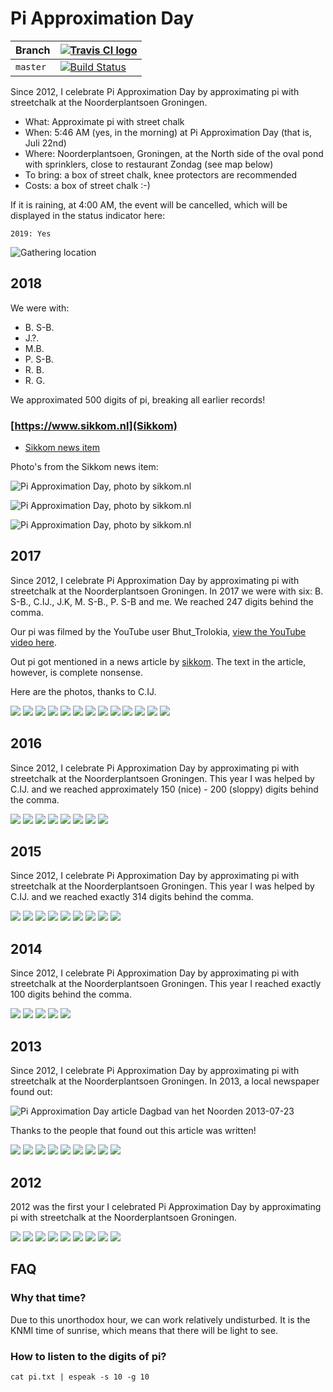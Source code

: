 # Pi Approximation Day

Branch|[![Travis CI logo](pics/TravisCI.png)](https://travis-ci.org)
---|---
`master`|[![Build Status](https://travis-ci.org/richelbilderbeek/pi_approximation_day.svg?branch=master)](https://travis-ci.org/richelbilderbeek/pi_approximation_day)

Since 2012, I celebrate Pi Approximation Day by approximating pi 
with streetchalk at the Noorderplantsoen Groningen.

 * What: Approximate pi with street chalk
 * When: 5:46 AM (yes, in the morning) at Pi Approximation Day (that is, Juli 22nd)
 * Where: Noorderplantsoen, Groningen, at the North side of the oval pond with sprinklers, 
   close to restaurant Zondag (see map below)
 * To bring: a box of street chalk, knee protectors are recommended
 * Costs: a box of street chalk :-)

If it is raining, at 4:00 AM, the event will be cancelled, 
which will be displayed in the status indicator here:

```
2019: Yes
```

![Gathering location](pics/map.png)

## 2018

We were with: 

 * B. S-B.
 * J.?.  
 * M.B.
 * P. S-B.
 * R. B.
 * R. G.

We approximated 500 digits of pi, breaking all earlier records!

### [https://www.sikkom.nl](Sikkom)

 * [Sikkom news item](https://www.sikkom.nl/bier-jonkos-tag-foutje-pi-benaderingsdag-gevierd-in-noorderplantsoen/)

Photo's from the Sikkom news item:

![Pi Approximation Day, photo by sikkom.nl](pics/2018_sikkom_1.jpg)

![Pi Approximation Day, photo by sikkom.nl](pics/2018_sikkom_2.jpg)

![Pi Approximation Day, photo by sikkom.nl](pics/2018_sikkom_3.jpg)

## 2017

Since 2012, I celebrate Pi Approximation Day by approximating pi with streetchalk at the Noorderplantsoen Groningen. 
In 2017 we were with six: B. S-B., C.IJ., J.K, M. S-B., P. S-B and me. We reached 247 digits behind the comma.  

Our pi was filmed by the YouTube user Bhut_Trolokia, <a href="https://www.youtube.com/watch?v=zBL1f0vJxJs">view the YouTube video here</a>.

Out pi got mentioned in a news article by <a href="https://www.sikkom.nl/video-vreemde-227-boodschap-noorderplantsoen/">sikkom</a>.
The text in the article, however, is complete nonsense.

Here are the photos, thanks to C.IJ.

![](pics/2017_1.jpg)
![](pics/2017_2.jpg)
![](pics/2017_3.jpg)
![](pics/2017_4.jpg)
![](pics/2017_5.jpg)
![](pics/2017_6.jpg)
![](pics/2017_7.jpg)
![](pics/2017_8.jpg)
![](pics/2017_9.jpg)
![](pics/2017_10.jpg)
![](pics/2017_11.jpg)
![](pics/2017_12.jpg)
![](pics/2017_13.jpg)

## 2016

Since 2012, I celebrate Pi Approximation Day by approximating pi with streetchalk at the Noorderplantsoen Groningen. 
This year I was helped by C.IJ. and we reached approximately 150 (nice) - 200 (sloppy) digits behind the comma.

![](pics/2016_1.jpg")
![](pics/2016_2.jpg")
![](pics/2016_3.jpg")
![](pics/2016_4.jpg")
![](pics/2016_5.jpg")
![](pics/2016_6.jpg")
![](pics/2016_7.jpg")
![](pics/2016_8.jpg")

## 2015

Since 2012, I celebrate Pi Approximation Day by approximating pi with streetchalk at the Noorderplantsoen Groningen. 
This year I was helped by C.IJ. and we reached exactly 314 digits behind the comma.

![](pics/2015_1.jpg)
![](pics/2015_2.jpg)
![](pics/2015_3.jpg)
![](pics/2015_4.jpg)
![](pics/2015_5.jpg)
![](pics/2015_6.jpg)
![](pics/2015_7.jpg)
![](pics/2015_8.jpg)
![](pics/2015_9.jpg)

## 2014

Since 2012, I celebrate Pi Approximation Day by approximating pi with streetchalk at the Noorderplantsoen Groningen. This year I reached
exactly 100 digits behind the comma. 

![](pics/2014_1.jpg)
![](pics/2014_2.jpg)
![](pics/2014_3.jpg)
![](pics/2014_4.jpg)
![](pics/2014_5.png)

## 2013

Since 2012, I celebrate Pi Approximation Day by approximating pi with streetchalk at the Noorderplantsoen Groningen. 
In 2013, a local newspaper found out:

![Pi Approximation Day article Dagbad van het Noorden 2013-07-23](pics/RC_20130722.jpg)

Thanks to the people that found out this article was written!

![](pics/2013_1.jpg)
![](pics/2013_2.jpg)
![](pics/2013_3.jpg)
![](pics/2013_4.jpg)
![](pics/2013_5.jpg)
![](pics/2013_6.jpg)
![](pics/2013_7.jpg)
![](pics/2013_8.jpg)
![](pics/2013_9.jpg)

## 2012

2012 was the first your I celebrated Pi Approximation Day 
by approximating pi with streetchalk at the Noorderplantsoen Groningen.

![](pics/2012_1.jpg)
![](pics/2012_2.jpg)
![](pics/2012_3.jpg)
![](pics/2012_4.jpg)
![](pics/2012_5.jpg)
![](pics/2012_6.jpg)
![](pics/2012_7.jpg)
![](pics/2012_8.jpg)
![](pics/2012_9.jpg)

## FAQ

### Why that time?

Due to this unorthodox hour, we can work relatively undisturbed. 
It is the KNMI time of sunrise, which means that there will be light to see. 

### How to listen to the digits of pi?

```
cat pi.txt | espeak -s 10 -g 10
```
